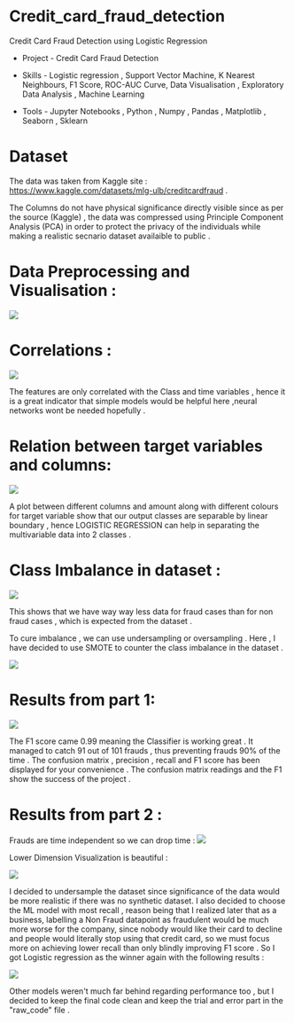 # Credit_card_fraud_detection

Credit Card Fraud Detection using Logistic Regression

 * Project - Credit Card Fraud Detection

 * Skills - Logistic regression , Support Vector Machine, K Nearest Neighbours, F1 Score, ROC-AUC Curve, Data Visualisation , Exploratory Data Analysis , Machine Learning
 
 * Tools -  Jupyter Notebooks , Python , Numpy , Pandas , Matplotlib , Seaborn , Sklearn
 
# Dataset

The data was taken from Kaggle site : https://www.kaggle.com/datasets/mlg-ulb/creditcardfraud .

The Columns do not have physical significance directly visible since as per the source (Kaggle) , the data was compressed using Principle Component Analysis (PCA) in order to protect the privacy of the individuals while making a realistic secnario dataset availaible to public .

# Data Preprocessing and Visualisation :
![](https://github.com/meghasolanki008/Credit_card_fraud_detection/blob/main/screenshots/data.png)

# Correlations :
![](https://github.com/meghasolanki008/Credit_card_fraud_detection/blob/main/screenshots/correlation.png)

The features are only correlated with the Class and time variables , hence it is a great indicator that simple models would be helpful here ,neural networks wont be needed hopefully .

# Relation between target variables and columns:
![](https://github.com/meghasolanki008/Credit_card_fraud_detection/blob/main/screenshots/lmplot.png)

A plot between different columns and amount along with different colours for target variable show that our output classes are separable by linear boundary , hence LOGISTIC REGRESSION can help in separating the multivariable data into 2 classes .

# Class Imbalance in dataset :
![](https://github.com/meghasolanki008/Credit_card_fraud_detection/blob/main/screenshots/unbalanced%20data.png)

This shows that we have way way less data for fraud cases than for non fraud cases , which is expected from the dataset .

To cure imbalance , we can use undersampling or oversampling . Here , I have decided to use SMOTE to counter the class imbalance in the dataset .

![](https://github.com/meghasolanki008/Credit_card_fraud_detection/blob/main/screenshots/SMOTE.png)

# Results from part 1:

![](https://github.com/meghasolanki008/Credit_card_fraud_detection/blob/main/screenshots/result%20part%201.png)

The F1 score came 0.99 meaning the Classifier is working great . It managed to catch 91 out of 101 frauds , thus preventing frauds 90% of the time . The confusion matrix , precision , recall and F1 score has been displayed for your convenience . The confusion matrix readings and the F1 show the success of the project .

# Results from part 2 :

Frauds are time independent so we can drop time :
![](https://github.com/meghasolanki008/Credit_card_fraud_detection/blob/main/screenshots/Transaction%20with%20time.png)

Lower Dimension Visualization is beautiful :

![](https://github.com/meghasolanki008/Credit_card_fraud_detection/blob/main/screenshots/dimensionality%20reduction.png)

I decided to undersample the dataset since significance of the data would be more realistic if there was no synthetic dataset. I also decided to choose the ML model with most recall , reason being that I realized later that as a business, labelling a Non Fraud datapoint as fraudulent would be much more worse for the company, since nobody would like their card to decline and people would literally stop using that credit card, so we must focus more on achieving lower recall than only blindly improving F1 score . So I got Logistic regression as the winner again with the following results :

![](https://github.com/meghasolanki008/Credit_card_fraud_detection/blob/main/screenshots/recall%20comparision.png)

Other models weren't much far behind regarding performance too , but I decided to keep the final code clean and keep the trial and error part in the "raw_code" file .

      

      
      
